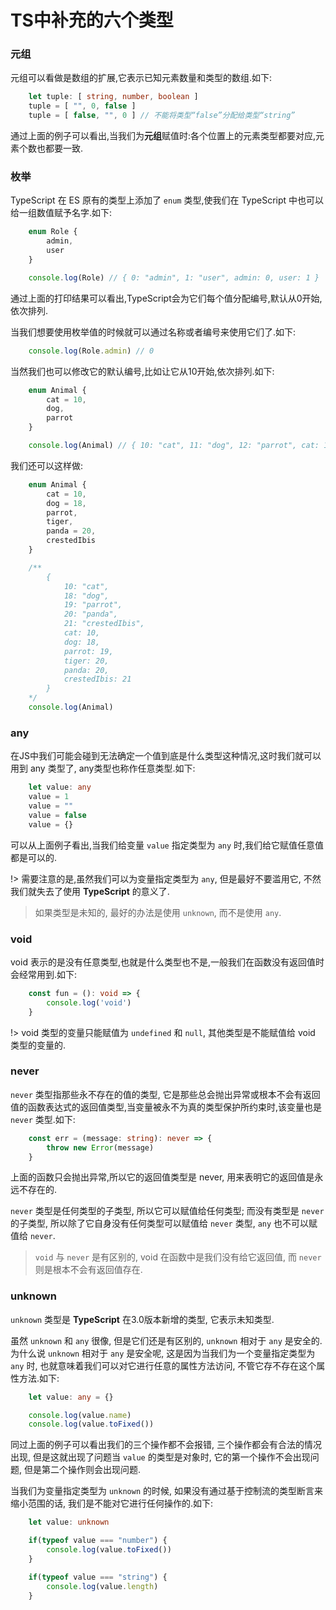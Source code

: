 # TS中补充的六个类型
### 元组
元组可以看做是数组的扩展,它表示已知元素数量和类型的数组.如下:
```ts
    let tuple: [ string, number, boolean ]
    tuple = [ "", 0, false ]
    tuple = [ false, "", 0 ] // 不能将类型“false”分配给类型“string”
```

通过上面的例子可以看出,当我们为**元组**赋值时:各个位置上的元素类型都要对应,元素个数也都要一致.

### 枚举
TypeScript 在 ES 原有的类型上添加了 `enum` 类型,使我们在 TypeScript 中也可以给一组数值赋予名字.如下:
```ts
    enum Role {
        admin,
        user
    }

    console.log(Role) // { 0: "admin", 1: "user", admin: 0, user: 1 }
```

通过上面的打印结果可以看出,TypeScript会为它们每个值分配编号,默认从0开始,依次排列.

当我们想要使用枚举值的时候就可以通过名称或者编号来使用它们了.如下:
```ts
    console.log(Role.admin) // 0
```

当然我们也可以修改它的默认编号,比如让它从10开始,依次排列.如下:
```ts
    enum Animal {
        cat = 10,
        dog,
        parrot
    }

    console.log(Animal) // { 10: "cat", 11: "dog", 12: "parrot", cat: 10, dog: 11, parrot: 12 }
```

我们还可以这样做:
```ts
    enum Animal {
        cat = 10,
        dog = 18,
        parrot,
        tiger,
        panda = 20,
        crestedIbis
    }

    /**
        {
            10: "cat",
            18: "dog",
            19: "parrot",
            20: "panda",
            21: "crestedIbis",
            cat: 10,
            dog: 18,
            parrot: 19,
            tiger: 20,
            panda: 20,
            crestedIbis: 21
        }
    */
    console.log(Animal)
```

### any
在JS中我们可能会碰到无法确定一个值到底是什么类型这种情况,这时我们就可以用到 any 类型了, any类型也称作任意类型.如下:
```ts
    let value: any
    value = 1
    value = ""
    value = false
    value = {}
```

可以从上面例子看出,当我们给变量 `value` 指定类型为 `any` 时,我们给它赋值任意值都是可以的.

!> 需要注意的是,虽然我们可以为变量指定类型为 `any`, 但是最好不要滥用它, 不然我们就失去了使用 **TypeScript** 的意义了.

> 如果类型是未知的, 最好的办法是使用 `unknown`, 而不是使用 `any`.

### void
void 表示的是没有任意类型,也就是什么类型也不是,一般我们在函数没有返回值时会经常用到.如下:
```ts
    const fun = (): void => {
        console.log('void')
    } 
```

!> void 类型的变量只能赋值为 `undefined` 和 `null`, 其他类型是不能赋值给 void 类型的变量的.

### never
`never` 类型指那些永不存在的值的类型, 它是那些总会抛出异常或根本不会有返回值的函数表达式的返回值类型,当变量被永不为真的类型保护所约束时,该变量也是 `never` 类型.如下:
```ts
    const err = (message: string): never => {
        throw new Error(message)
    }
```

上面的函数只会抛出异常,所以它的返回值类型是 never, 用来表明它的返回值是永远不存在的.

`never` 类型是任何类型的子类型, 所以它可以赋值给任何类型; 而没有类型是 `never` 的子类型, 所以除了它自身没有任何类型可以赋值给 `never` 类型, `any` 也不可以赋值给 `never`.

> `void` 与 `never` 是有区别的, void 在函数中是我们没有给它返回值, 而 `never` 则是根本不会有返回值存在.

### unknown
`unknown` 类型是 **TypeScript** 在3.0版本新增的类型, 它表示未知类型. 

虽然 `unknown` 和 `any` 很像, 但是它们还是有区别的, `unknown` 相对于 `any` 是安全的. 为什么说 `unknown` 相对于 `any` 是安全呢, 这是因为当我们为一个变量指定类型为 `any` 时, 也就意味着我们可以对它进行任意的属性方法访问, 不管它存不存在这个属性方法.如下:
```ts
    let value: any = {}

    console.log(value.name)
    console.log(value.toFixed())
```

同过上面的例子可以看出我们的三个操作都不会报错, 三个操作都会有合法的情况出现, 但是这就出现了问题当 `value` 的类型是对象时, 它的第一个操作不会出现问题, 但是第二个操作则会出现问题.

当我们为变量指定类型为 `unknown` 的时候, 如果没有通过基于控制流的类型断言来缩小范围的话, 我们是不能对它进行任何操作的.如下:
```ts
    let value: unknown

    if(typeof value === "number") {
        console.log(value.toFixed())
    }

    if(typeof value === "string") {
        console.log(value.length)
    }
```